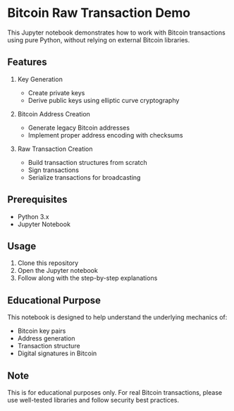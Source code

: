 # Bitcoin Raw Transaction Demo

This Jupyter notebook demonstrates how to work with Bitcoin transactions using pure Python, without relying on external Bitcoin libraries.

## Features

1. Key Generation
   - Create private keys
   - Derive public keys using elliptic curve cryptography

2. Bitcoin Address Creation
   - Generate legacy Bitcoin addresses
   - Implement proper address encoding with checksums

3. Raw Transaction Creation
   - Build transaction structures from scratch
   - Sign transactions
   - Serialize transactions for broadcasting

## Prerequisites

- Python 3.x
- Jupyter Notebook

## Usage

1. Clone this repository
2. Open the Jupyter notebook
3. Follow along with the step-by-step explanations

## Educational Purpose

This notebook is designed to help understand the underlying mechanics of:
- Bitcoin key pairs
- Address generation
- Transaction structure
- Digital signatures in Bitcoin

## Note

This is for educational purposes only. For real Bitcoin transactions, please use well-tested libraries and follow security best practices.
